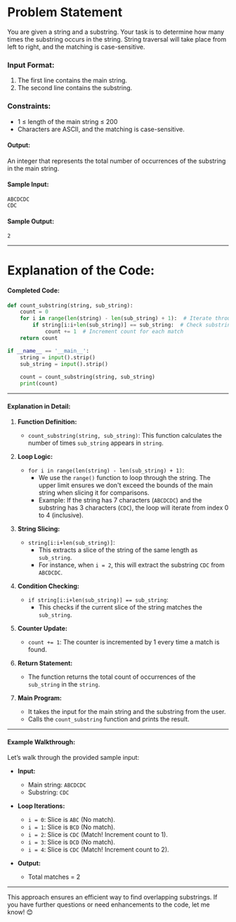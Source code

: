 # Problem Statement
You are given a string and a substring. Your task is to determine how many times the substring occurs in the string. String traversal will take place from left to right, and the matching is case-sensitive.

### Input Format:
1. The first line contains the main string.
2. The second line contains the substring.

### Constraints:
- 1 ≤ length of the main string ≤ 200
- Characters are ASCII, and the matching is case-sensitive.

#### Output:
An integer that represents the total number of occurrences of the substring in the main string.

#### Sample Input:
```
ABCDCDC
CDC
```

#### Sample Output:
```
2
```

---

# Explanation of the Code:

#### Completed Code:
```python
def count_substring(string, sub_string):
    count = 0
    for i in range(len(string) - len(sub_string) + 1):  # Iterate through the string
        if string[i:i+len(sub_string)] == sub_string:  # Check substring in sliced part
            count += 1  # Increment count for each match
    return count

if __name__ == '__main__':
    string = input().strip()
    sub_string = input().strip()
    
    count = count_substring(string, sub_string)
    print(count)
```

---

#### Explanation in Detail:

1. **Function Definition:**
   - `count_substring(string, sub_string)`: This function calculates the number of times `sub_string` appears in `string`.

2. **Loop Logic:**
   - `for i in range(len(string) - len(sub_string) + 1)`:
     - We use the `range()` function to loop through the string. The upper limit ensures we don't exceed the bounds of the main string when slicing it for comparisons.
     - Example: If the string has 7 characters (`ABCDCDC`) and the substring has 3 characters (`CDC`), the loop will iterate from index 0 to 4 (inclusive).

3. **String Slicing:**
   - `string[i:i+len(sub_string)]`:
     - This extracts a slice of the string of the same length as `sub_string`.
     - For instance, when `i = 2`, this will extract the substring `CDC` from `ABCDCDC`.

4. **Condition Checking:**
   - `if string[i:i+len(sub_string)] == sub_string`:
     - This checks if the current slice of the string matches the `sub_string`.

5. **Counter Update:**
   - `count += 1`: The counter is incremented by 1 every time a match is found.

6. **Return Statement:**
   - The function returns the total count of occurrences of the `sub_string` in the `string`.

7. **Main Program:**
   - It takes the input for the main string and the substring from the user.
   - Calls the `count_substring` function and prints the result.

---

#### Example Walkthrough:
Let’s walk through the provided sample input:

- **Input:**
  - Main string: `ABCDCDC`
  - Substring: `CDC`

- **Loop Iterations:**
  - `i = 0`: Slice is `ABC` (No match).
  - `i = 1`: Slice is `BCD` (No match).
  - `i = 2`: Slice is `CDC` (Match! Increment count to 1).
  - `i = 3`: Slice is `DCD` (No match).
  - `i = 4`: Slice is `CDC` (Match! Increment count to 2).

- **Output:**
  - Total matches = 2

---

This approach ensures an efficient way to find overlapping substrings. If you have further questions or need enhancements to the code, let me know! 😊

